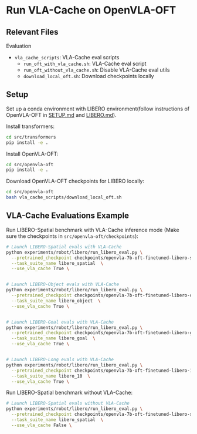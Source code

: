 # Run VLA-Cache on OpenVLA-OFT

## Relevant Files

Evaluation
* `vla_cache_scripts`: VLA-Cache eval scripts
  * `run_oft_with_vla_cache.sh`: VLA-Cache eval script
  * `run_oft_without_vla_cache.sh`: Disable VLA-Cache eval utils
  * `download_local_oft.sh`: Download checkpoints locally


## Setup

Set up a conda environment with LIBERO environment(follow instructions of OpenVLA-OFT in [SETUP.md](openvla-oft/SETUP.md) and [LIBERO.md](openvla-oft/LIBERO.md)).

Install transformers:

```bash
cd src/transformers
pip install -e .
```

Install OpenVLA-OFT:

```bash
cd src/openvla-oft
pip install -e .
```

Download OpenVLA-OFT checkpoints for LIBERO locally:

```bash
cd src/openvla-oft
bash vla_cache_scripts/download_local_oft.sh
```

## VLA-Cache Evaluations Example

Run LIBERO-Spatial benchmark with VLA-Cache inference mode (Make sure the checkpoints in `src/openvla-oft/checkpoints`):

```bash
# Launch LIBERO-Spatial evals with VLA-Cache
python experiments/robot/libero/run_libero_eval.py \
  --pretrained_checkpoint checkpoints/openvla-7b-oft-finetuned-libero-spatial \
  --task_suite_name libero_spatial  \
  --use_vla_cache True \


# Launch LIBERO-Object evals with VLA-Cache
python experiments/robot/libero/run_libero_eval.py \
  --pretrained_checkpoint checkpoints/openvla-7b-oft-finetuned-libero-object \
  --task_suite_name libero_object  \
  --use_vla_cache True \


# Launch LIBERO-Goal evals with VLA-Cache
python experiments/robot/libero/run_libero_eval.py \
  --pretrained_checkpoint checkpoints/openvla-7b-oft-finetuned-libero-goal \
  --task_suite_name libero_goal  \
  --use_vla_cache True \


# Launch LIBERO-Long evals with VLA-Cache
python experiments/robot/libero/run_libero_eval.py \
  --pretrained_checkpoint checkpoints/openvla-7b-oft-finetuned-libero-10 \
  --task_suite_name libero_10  \
  --use_vla_cache True \
```

Run LIBERO-Spatial benchmark without VLA-Cache:

```bash
# Launch LIBERO-Spatial evals without VLA-Cache
python experiments/robot/libero/run_libero_eval.py \
  --pretrained_checkpoint checkpoints/openvla-7b-oft-finetuned-libero-spatial \
  --task_suite_name libero_spatial  \
  --use_vla_cache False \
```
